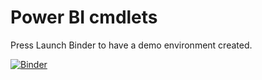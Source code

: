 # Power BI cmdlets

Press Launch Binder to have a demo environment created.

[![Binder](https://mybinder.org/badge_logo.svg)](https://mybinder.org/v2/gh/itsnotaboutthecell/powerbicmdlets/master?urlpath=lab)

